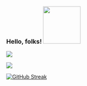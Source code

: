 ### Hello, folks! <img src="https://media.giphy.com/media/PhE9yZiXP0tGgK3vcP/giphy.gif" width="100" height="100" />

![](https://visitor-badge.glitch.me/badge?page_id=aishwarya020.aishwarya020) 



<!--
**Aishwarya020/aishwarya020** is a ✨ _special_ ✨ repository because its `README.md` (this file) appears on your GitHub profile.

Here are some ideas to get you started:

- 🔭 I’m currently working on OnedataShare and a Maternity App
- 🌱 I’m currently learning AWS S3, ReactJS
- 👯 I’m looking to collaborate on Web Developments
- 🤔 I’m looking for help with ...
- 💬 Ask me about well, Depends on what you want to learn about
- 📫 How to reach me: LinkedIn please!
- 😄 Pronouns: ...
- ⚡ Fun fact: 🤔🙄

-->
![](https://komarev.com/ghpvc/?username=aishwarya020&color=brightgreen)

<!--
gap
gap
-->
[![GitHub Streak](https://github-readme-streak-stats.herokuapp.com/?user=aishwarya020&theme=tokyonight)](https://git.io/streak-stats)

